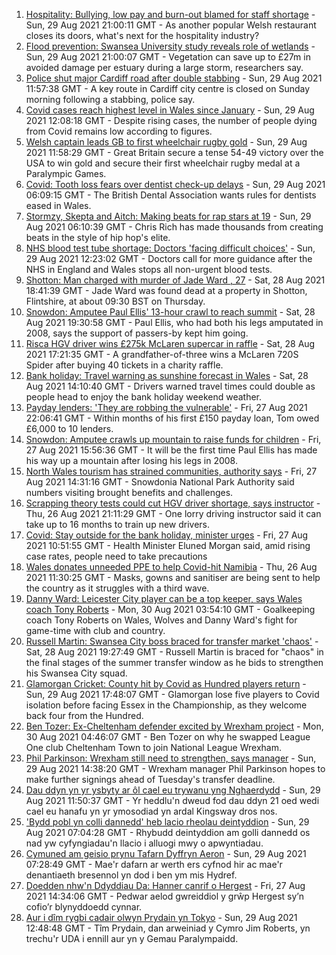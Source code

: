 1. [Hospitality: Bullying, low pay and burn-out blamed for staff shortage](https://www.bbc.co.uk/news/uk-wales-58341916?at_medium=RSS&at_campaign=KARANGA) - Sun, 29 Aug 2021 21:00:11 GMT - As another popular Welsh restaurant closes its doors, what's next for the hospitality industry?
2. [Flood prevention: Swansea University study reveals role of wetlands](https://www.bbc.co.uk/news/uk-wales-58370371?at_medium=RSS&at_campaign=KARANGA) - Sun, 29 Aug 2021 21:00:07 GMT - Vegetation can save up to £27m in avoided damage per estuary during a large storm, researchers say.
3. [Police shut major Cardiff road after double stabbing](https://www.bbc.co.uk/news/uk-wales-58374949?at_medium=RSS&at_campaign=KARANGA) - Sun, 29 Aug 2021 11:57:38 GMT - A key route in Cardiff city centre is closed on Sunday morning following a stabbing, police say.
4. [Covid cases reach highest level in Wales since January](https://www.bbc.co.uk/news/uk-wales-58374950?at_medium=RSS&at_campaign=KARANGA) - Sun, 29 Aug 2021 12:08:18 GMT - Despite rising cases, the number of people dying from Covid remains low according to figures.
5. [Welsh captain leads GB to first wheelchair rugby gold](https://www.bbc.co.uk/sport/disability-sport/58374295?at_medium=RSS&at_campaign=KARANGA) - Sun, 29 Aug 2021 11:58:29 GMT - Great Britain secure a tense 54-49 victory over the USA to win gold and secure their first wheelchair rugby medal at a Paralympic Games.
6. [Covid: Tooth loss fears over dentist check-up delays](https://www.bbc.co.uk/news/uk-wales-58144671?at_medium=RSS&at_campaign=KARANGA) - Sun, 29 Aug 2021 06:09:15 GMT - The British Dental Association wants rules for dentists eased in Wales.
7. [Stormzy, Skepta and Aitch: Making beats for rap stars at 19](https://www.bbc.co.uk/news/uk-wales-58355499?at_medium=RSS&at_campaign=KARANGA) - Sun, 29 Aug 2021 06:10:39 GMT - Chris Rich has made thousands from creating beats in the style of hip hop's elite.
8. [NHS blood test tube shortage: Doctors 'facing difficult choices'](https://www.bbc.co.uk/news/health-58374553?at_medium=RSS&at_campaign=KARANGA) - Sun, 29 Aug 2021 12:23:02 GMT - Doctors call for more guidance after the NHS in England and Wales stops all non-urgent blood tests.
9. [Shotton: Man charged with murder of Jade Ward , 27](https://www.bbc.co.uk/news/uk-wales-58371557?at_medium=RSS&at_campaign=KARANGA) - Sat, 28 Aug 2021 18:41:39 GMT - Jade Ward was found dead at a property in Shotton, Flintshire, at about 09:30 BST on Thursday.
10. [Snowdon: Amputee Paul Ellis' 13-hour crawl to reach summit](https://www.bbc.co.uk/news/uk-wales-58371553?at_medium=RSS&at_campaign=KARANGA) - Sat, 28 Aug 2021 19:30:58 GMT - Paul Ellis, who had both his legs amputated in 2008, says the support of passers-by kept him going.
11. [Risca HGV driver wins £275k McLaren supercar in raffle](https://www.bbc.co.uk/news/uk-wales-58371549?at_medium=RSS&at_campaign=KARANGA) - Sat, 28 Aug 2021 17:21:35 GMT - A grandfather-of-three wins a McLaren 720S Spider after buying 40 tickets in a charity raffle.
12. [Bank holiday: Travel warning as sunshine forecast in Wales](https://www.bbc.co.uk/news/uk-wales-58359415?at_medium=RSS&at_campaign=KARANGA) - Sat, 28 Aug 2021 14:10:40 GMT - Drivers warned travel times could double as people head to enjoy the bank holiday weekend weather.
13. [Payday lenders: 'They are robbing the vulnerable'](https://www.bbc.co.uk/news/uk-wales-58361988?at_medium=RSS&at_campaign=KARANGA) - Fri, 27 Aug 2021 22:06:41 GMT - Within months of his first £150 payday loan, Tom owed £6,000 to 10 lenders.
14. [Snowdon: Amputee crawls up mountain to raise funds for children](https://www.bbc.co.uk/news/uk-wales-58359428?at_medium=RSS&at_campaign=KARANGA) - Fri, 27 Aug 2021 15:56:36 GMT - It will be the first time Paul Ellis has made his way up a mountain after losing his legs in 2008.
15. [North Wales tourism has strained communities, authority says](https://www.bbc.co.uk/news/uk-wales-58351077?at_medium=RSS&at_campaign=KARANGA) - Fri, 27 Aug 2021 14:31:16 GMT - Snowdonia National Park Authority said numbers visiting brought benefits and challenges.
16. [Scrapping theory tests could cut HGV driver shortage, says instructor](https://www.bbc.co.uk/news/uk-wales-58348870?at_medium=RSS&at_campaign=KARANGA) - Thu, 26 Aug 2021 21:11:29 GMT - One lorry driving instructor said it can take up to 16 months to train up new drivers.
17. [Covid: Stay outside for the bank holiday, minister urges](https://www.bbc.co.uk/news/uk-wales-58354655?at_medium=RSS&at_campaign=KARANGA) - Fri, 27 Aug 2021 10:51:55 GMT - Health Minister Eluned Morgan said, amid rising case rates, people need to take precautions
18. [Wales donates unneeded PPE to help Covid-hit Namibia](https://www.bbc.co.uk/news/uk-wales-58341479?at_medium=RSS&at_campaign=KARANGA) - Thu, 26 Aug 2021 11:30:25 GMT - Masks, gowns and sanitiser are being sent to help the country as it struggles with a third wave.
19. [Danny Ward: Leicester City player can be a top keeper, says Wales coach Tony Roberts](https://www.bbc.co.uk/sport/football/58378092?at_medium=RSS&at_campaign=KARANGA) - Mon, 30 Aug 2021 03:54:10 GMT - Goalkeeping coach Tony Roberts on Wales, Wolves and Danny Ward's fight for game-time with club and country.
20. [Russell Martin: Swansea City boss braced for transfer market 'chaos'](https://www.bbc.co.uk/sport/football/58370856?at_medium=RSS&at_campaign=KARANGA) - Sat, 28 Aug 2021 19:27:49 GMT - Russell Martin is braced for "chaos" in the final stages of the summer transfer window as he bids to strengthen his Swansea City squad.
21. [Glamorgan Cricket: County hit by Covid as Hundred players return](https://www.bbc.co.uk/sport/cricket/58378811?at_medium=RSS&at_campaign=KARANGA) - Sun, 29 Aug 2021 17:48:07 GMT - Glamorgan lose five players to Covid isolation before facing Essex in the Championship, as they welcome back four from the Hundred.
22. [Ben Tozer: Ex-Cheltenham defender excited by Wrexham project](https://www.bbc.co.uk/sport/football/58378693?at_medium=RSS&at_campaign=KARANGA) - Mon, 30 Aug 2021 04:46:07 GMT - Ben Tozer on why he swapped League One club Cheltenham Town to join National League Wrexham.
23. [Phil Parkinson: Wrexham still need to strengthen, says manager](https://www.bbc.co.uk/sport/football/58378132?at_medium=RSS&at_campaign=KARANGA) - Sun, 29 Aug 2021 14:38:20 GMT - Wrexham manager Phil Parkinson hopes to make further signings ahead of Tuesday's transfer deadline.
24. [Dau ddyn yn yr ysbyty ar ôl cael eu trywanu yng Nghaerdydd](https://www.bbc.co.uk/newyddion/58375313?at_medium=RSS&at_campaign=KARANGA) - Sun, 29 Aug 2021 11:50:37 GMT - Yr heddlu'n dweud fod dau ddyn 21 oed wedi cael eu hanafu yn yr ymosodiad yn ardal Kingsway dros nos.
25. ['Bydd pobl yn colli dannedd' heb lacio rheolau deintyddion](https://www.bbc.co.uk/newyddion/58358879?at_medium=RSS&at_campaign=KARANGA) - Sun, 29 Aug 2021 07:04:28 GMT - Rhybudd deintyddion am golli dannedd os nad yw cyfyngiadau'n llacio i alluogi mwy o apwyntiadau.
26. [Cymuned am geisio prynu Tafarn Dyffryn Aeron](https://www.bbc.co.uk/newyddion/58342639?at_medium=RSS&at_campaign=KARANGA) - Sun, 29 Aug 2021 07:28:49 GMT - Mae'r dafarn ar werth ers cyfnod hir ac mae'r denantiaeth bresennol yn dod i ben ym mis Hydref.
27. [Doedden nhw'n Ddyddiau Da: Hanner canrif o Hergest](https://www.bbc.co.uk/newyddion/58357416?at_medium=RSS&at_campaign=KARANGA) - Fri, 27 Aug 2021 14:34:06 GMT - Pedwar aelod gwreiddiol y grŵp Hergest sy’n cofio’r blynyddoedd cynnar.
28. [Aur i dîm rygbi cadair olwyn Prydain yn Tokyo](https://www.bbc.co.uk/newyddion/58375317?at_medium=RSS&at_campaign=KARANGA) - Sun, 29 Aug 2021 12:48:48 GMT - Tîm Prydain, dan arweiniad y Cymro Jim Roberts, yn trechu'r UDA i ennill aur yn y Gemau Paralympaidd.
